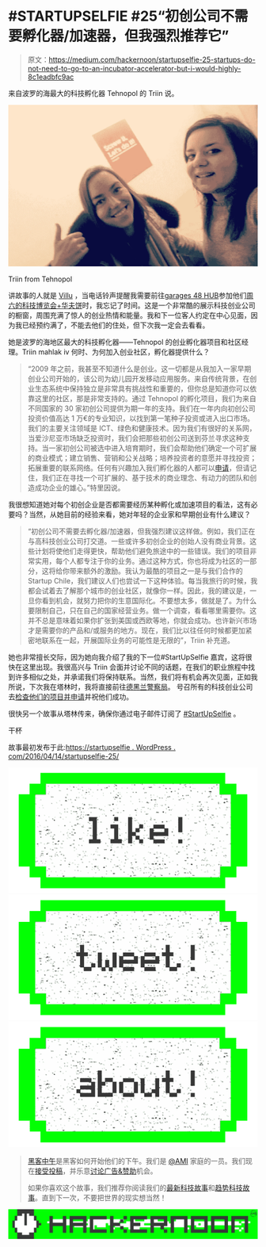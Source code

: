# #STARTUPSELFIE #25“初创公司不需要孵化器/加速器，但我强烈推荐它”

> 原文：<https://medium.com/hackernoon/startupselfie-25-startups-do-not-need-to-go-to-an-incubator-accelerator-but-i-would-highly-8c1eadbfc9ac>

来自波罗的海最大的科技孵化器 Tehnopol 的 Triin 说。

![](img/2a84a9e5e2792ba307dbf6daf0a5cc05.png)

Triin from Tehnopol

讲故事的人就是 [Villu](https://startupselfie.wordpress.com/2016/04/12/startupselfie-24/) ，当电话铃声提醒我需要前往[garages 48 HUB](https://startupselfie.wordpress.com/2016/04/05/startupselfie-22/)参加他们[周六的科技博览会+华夫饼](https://www.facebook.com/events/789858151143369/)时，我忘记了时间。这是一个非常酷的展示科技创业公司的橱窗，周围充满了惊人的创业热情和能量。我和下一位客人约定在中心见面，因为我已经预约满了，不能去他们的住处，但下次我一定会去看看。

她是波罗的海地区最大的科技孵化器——Tehnopol 的创业孵化器项目和社区经理。Triin mahlak iv 何时、为何加入创业社区，孵化器提供什么？

> “2009 年之前，我甚至不知道什么是创业。这一切都是从我加入一家早期创业公司开始的，该公司为幼儿园开发移动应用服务。来自传统背景，在创业生态系统中保持独立是非常具有挑战性和重要的，但你总是知道你可以依靠这里的社区，那是非常支持的。通过 Tehnopol 的孵化项目，我们为来自不同国家的 30 家初创公司提供为期一年的支持。我们在一年内向初创公司投资价值高达 1 万€的专业知识，以找到第一笔种子投资或进入出口市场。我们的主要关注领域是 ICT、绿色和健康技术。因为我们有很好的关系网，当爱沙尼亚市场缺乏投资时，我们会把那些初创公司送到芬兰寻求这种支持。当一家初创公司被选中进入培育期时，我们会帮助他们确定一个可扩展的商业模式；建立销售、营销和公关战略；培养投资者的意愿并寻找投资；拓展重要的联系网络。任何有兴趣加入我们孵化器的人都可以[申请](http://www.tehnopol.ee/en/startup-inkubaator/kandideeri-inkubatsiooni/)，但请记住，我们正在寻找一个可扩展的、基于技术的商业理念、有动力的团队和创造成功企业的雄心。”特里因说。

我很想知道她对每个初创企业是否都需要经历某种孵化或加速项目的看法，这有必要吗？当然，从她目前的经验来看，她对年轻的企业家和早期创业有什么建议？

> “初创公司不需要去孵化器/加速器，但我强烈建议这样做。例如，我们正在与高科技创业公司打交道。一些或许多初创企业的创始人没有商业背景。这些计划将使他们走得更快，帮助他们避免旅途中的一些错误。我们的项目非常实用，每个人都专注于你的业务。通过这种方式，你也将成为社区的一部分，这将给你带来额外的激励。我认为最酷的项目之一是与我们合作的 Startup Chile，我们建议人们也尝试一下这种体验。每当我旅行的时候，我都会试着去了解那个城市的创业社区，就像你一样。因此，我的建议是，一旦你看到机会，就努力把你的生意国际化。不要想太多，做就是了。为什么要限制自己，只在自己的国家经营业务。做一个调查，看看哪里需要你。这并不总是意味着如果你扩张到美国或西欧等地，你就会成功。也许新兴市场才是需要你的产品和/或服务的地方。现在，我们比以往任何时候都更加紧密地联系在一起，开展国际业务的可能性是无限的”，Triin 补充道。

她也非常擅长交际，因为她向我介绍了我的下一位#StartUpSelfie 嘉宾，这将很快在这里出现。我很高兴与 Triin 会面并讨论不同的话题，在我们的职业旅程中找到许多相似之处，并承诺我们将保持联系。当然，我们将有机会再次见面，正如我所说，下次我在塔林时，我将直接前往[德黑兰警察局](http://www.tehnopol.ee/en/startup-inkubaator/inkubatsioon/)。
号召所有的科技创业公司去[检查他们的项目并申请](http://www.tehnopol.ee/en/startup-inkubaator/kandideeri-inkubatsiooni/)并祝他们成功。

很快另一个故事从塔林传来，确保你通过电子邮件订阅了 [#StartUpSelfie](https://www.facebook.com/startupselfie/) 。

干杯

故事最初发布于此:[https://startupselfie . WordPress . com/2016/04/14/startupselfie-25/](https://startupselfie.wordpress.com/2016/04/14/startupselfie-25/)

[![](img/50ef4044ecd4e250b5d50f368b775d38.png)](http://bit.ly/HackernoonFB)[![](img/979d9a46439d5aebbdcdca574e21dc81.png)](https://goo.gl/k7XYbx)[![](img/2930ba6bd2c12218fdbbf7e02c8746ff.png)](https://goo.gl/4ofytp)

> [黑客中午](http://bit.ly/Hackernoon)是黑客如何开始他们的下午。我们是 [@AMI](http://bit.ly/atAMIatAMI) 家庭的一员。我们现在[接受投稿](http://bit.ly/hackernoonsubmission)，并乐意[讨论广告&赞助](mailto:partners@amipublications.com)机会。
> 
> 如果你喜欢这个故事，我们推荐你阅读我们的[最新科技故事](http://bit.ly/hackernoonlatestt)和[趋势科技故事](https://hackernoon.com/trending)。直到下一次，不要把世界的现实想当然！

[![](img/be0ca55ba73a573dce11effb2ee80d56.png)](https://goo.gl/Ahtev1)